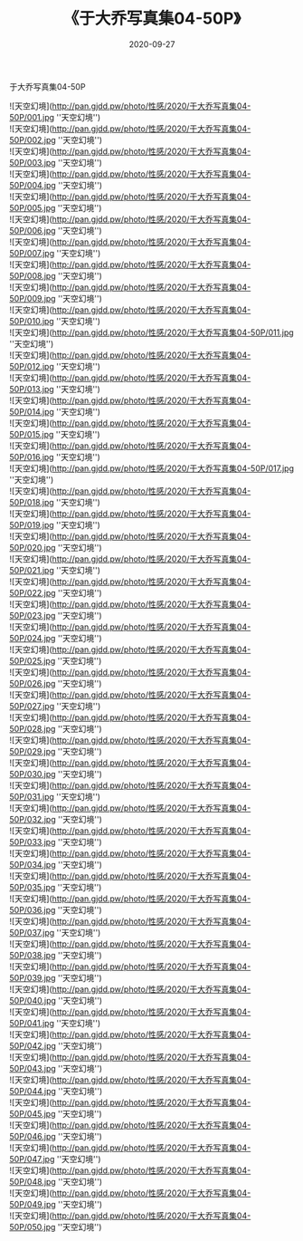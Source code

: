 ﻿---
layout: post
title:  《于大乔写真集04-50P》
date:   2020-09-27
img: http://pan.gjdd.pw/photo/性感/2020/于大乔写真集04-50P/000.jpg
categories: [美女, 性感, 泳衣]
---

于大乔写真集04-50P



![天空幻境](http://pan.gjdd.pw/photo/性感/2020/于大乔写真集04-50P/001.jpg ''天空幻境'') <br>
![天空幻境](http://pan.gjdd.pw/photo/性感/2020/于大乔写真集04-50P/002.jpg ''天空幻境'') <br>
![天空幻境](http://pan.gjdd.pw/photo/性感/2020/于大乔写真集04-50P/003.jpg ''天空幻境'') <br>
![天空幻境](http://pan.gjdd.pw/photo/性感/2020/于大乔写真集04-50P/004.jpg ''天空幻境'') <br>
![天空幻境](http://pan.gjdd.pw/photo/性感/2020/于大乔写真集04-50P/005.jpg ''天空幻境'') <br>
![天空幻境](http://pan.gjdd.pw/photo/性感/2020/于大乔写真集04-50P/006.jpg ''天空幻境'') <br>
![天空幻境](http://pan.gjdd.pw/photo/性感/2020/于大乔写真集04-50P/007.jpg ''天空幻境'') <br>
![天空幻境](http://pan.gjdd.pw/photo/性感/2020/于大乔写真集04-50P/008.jpg ''天空幻境'') <br>
![天空幻境](http://pan.gjdd.pw/photo/性感/2020/于大乔写真集04-50P/009.jpg ''天空幻境'') <br>
![天空幻境](http://pan.gjdd.pw/photo/性感/2020/于大乔写真集04-50P/010.jpg ''天空幻境'') <br>
![天空幻境](http://pan.gjdd.pw/photo/性感/2020/于大乔写真集04-50P/011.jpg ''天空幻境'') <br>
![天空幻境](http://pan.gjdd.pw/photo/性感/2020/于大乔写真集04-50P/012.jpg ''天空幻境'') <br>
![天空幻境](http://pan.gjdd.pw/photo/性感/2020/于大乔写真集04-50P/013.jpg ''天空幻境'') <br>
![天空幻境](http://pan.gjdd.pw/photo/性感/2020/于大乔写真集04-50P/014.jpg ''天空幻境'') <br>
![天空幻境](http://pan.gjdd.pw/photo/性感/2020/于大乔写真集04-50P/015.jpg ''天空幻境'') <br>
![天空幻境](http://pan.gjdd.pw/photo/性感/2020/于大乔写真集04-50P/016.jpg ''天空幻境'') <br>
![天空幻境](http://pan.gjdd.pw/photo/性感/2020/于大乔写真集04-50P/017.jpg ''天空幻境'') <br>
![天空幻境](http://pan.gjdd.pw/photo/性感/2020/于大乔写真集04-50P/018.jpg ''天空幻境'') <br>
![天空幻境](http://pan.gjdd.pw/photo/性感/2020/于大乔写真集04-50P/019.jpg ''天空幻境'') <br>
![天空幻境](http://pan.gjdd.pw/photo/性感/2020/于大乔写真集04-50P/020.jpg ''天空幻境'') <br>
![天空幻境](http://pan.gjdd.pw/photo/性感/2020/于大乔写真集04-50P/021.jpg ''天空幻境'') <br>
![天空幻境](http://pan.gjdd.pw/photo/性感/2020/于大乔写真集04-50P/022.jpg ''天空幻境'') <br>
![天空幻境](http://pan.gjdd.pw/photo/性感/2020/于大乔写真集04-50P/023.jpg ''天空幻境'') <br>
![天空幻境](http://pan.gjdd.pw/photo/性感/2020/于大乔写真集04-50P/024.jpg ''天空幻境'') <br>
![天空幻境](http://pan.gjdd.pw/photo/性感/2020/于大乔写真集04-50P/025.jpg ''天空幻境'') <br>
![天空幻境](http://pan.gjdd.pw/photo/性感/2020/于大乔写真集04-50P/026.jpg ''天空幻境'') <br>
![天空幻境](http://pan.gjdd.pw/photo/性感/2020/于大乔写真集04-50P/027.jpg ''天空幻境'') <br>
![天空幻境](http://pan.gjdd.pw/photo/性感/2020/于大乔写真集04-50P/028.jpg ''天空幻境'') <br>
![天空幻境](http://pan.gjdd.pw/photo/性感/2020/于大乔写真集04-50P/029.jpg ''天空幻境'') <br>
![天空幻境](http://pan.gjdd.pw/photo/性感/2020/于大乔写真集04-50P/030.jpg ''天空幻境'') <br>
![天空幻境](http://pan.gjdd.pw/photo/性感/2020/于大乔写真集04-50P/031.jpg ''天空幻境'') <br>
![天空幻境](http://pan.gjdd.pw/photo/性感/2020/于大乔写真集04-50P/032.jpg ''天空幻境'') <br>
![天空幻境](http://pan.gjdd.pw/photo/性感/2020/于大乔写真集04-50P/033.jpg ''天空幻境'') <br>
![天空幻境](http://pan.gjdd.pw/photo/性感/2020/于大乔写真集04-50P/034.jpg ''天空幻境'') <br>
![天空幻境](http://pan.gjdd.pw/photo/性感/2020/于大乔写真集04-50P/035.jpg ''天空幻境'') <br>
![天空幻境](http://pan.gjdd.pw/photo/性感/2020/于大乔写真集04-50P/036.jpg ''天空幻境'') <br>
![天空幻境](http://pan.gjdd.pw/photo/性感/2020/于大乔写真集04-50P/037.jpg ''天空幻境'') <br>
![天空幻境](http://pan.gjdd.pw/photo/性感/2020/于大乔写真集04-50P/038.jpg ''天空幻境'') <br>
![天空幻境](http://pan.gjdd.pw/photo/性感/2020/于大乔写真集04-50P/039.jpg ''天空幻境'') <br>
![天空幻境](http://pan.gjdd.pw/photo/性感/2020/于大乔写真集04-50P/040.jpg ''天空幻境'') <br>
![天空幻境](http://pan.gjdd.pw/photo/性感/2020/于大乔写真集04-50P/041.jpg ''天空幻境'') <br>
![天空幻境](http://pan.gjdd.pw/photo/性感/2020/于大乔写真集04-50P/042.jpg ''天空幻境'') <br>
![天空幻境](http://pan.gjdd.pw/photo/性感/2020/于大乔写真集04-50P/043.jpg ''天空幻境'') <br>
![天空幻境](http://pan.gjdd.pw/photo/性感/2020/于大乔写真集04-50P/044.jpg ''天空幻境'') <br>
![天空幻境](http://pan.gjdd.pw/photo/性感/2020/于大乔写真集04-50P/045.jpg ''天空幻境'') <br>
![天空幻境](http://pan.gjdd.pw/photo/性感/2020/于大乔写真集04-50P/046.jpg ''天空幻境'') <br>
![天空幻境](http://pan.gjdd.pw/photo/性感/2020/于大乔写真集04-50P/047.jpg ''天空幻境'') <br>
![天空幻境](http://pan.gjdd.pw/photo/性感/2020/于大乔写真集04-50P/048.jpg ''天空幻境'') <br>
![天空幻境](http://pan.gjdd.pw/photo/性感/2020/于大乔写真集04-50P/049.jpg ''天空幻境'') <br>
![天空幻境](http://pan.gjdd.pw/photo/性感/2020/于大乔写真集04-50P/050.jpg ''天空幻境'') <br>